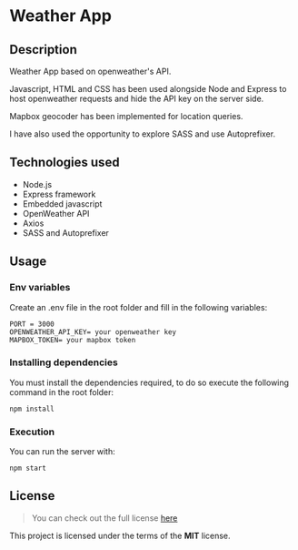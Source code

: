 # Weather App

## Description

Weather App based on openweather's API.

Javascript, HTML and CSS has been used alongside Node and Express to host openweather requests and hide the API key on the server side.

Mapbox geocoder has been implemented for location queries.

I have also used the opportunity to explore SASS and use Autoprefixer.


## Technologies used

- Node.js
- Express framework
- Embedded javascript
- OpenWeather API
- Axios
- SASS and Autoprefixer


## Usage

### Env variables

Create an .env file in the root folder and fill in the following variables:

```
PORT = 3000
OPENWEATHER_API_KEY= your openweather key
MAPBOX_TOKEN= your mapbox token
```


### Installing dependencies

You must install the dependencies required, to do so execute the following command in the root folder:

```
npm install
```


### Execution

You can run the server with:

```
npm start
```


## License
>You can check out the full license [here](https://github.com/ianto3/WeatherApp/blob/master/LICENSE)

This project is licensed under the terms of the **MIT** license.